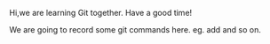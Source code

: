 Hi,we are learning Git together.
Have a good time!

We are going to record some git commands here. eg. add and so on.
